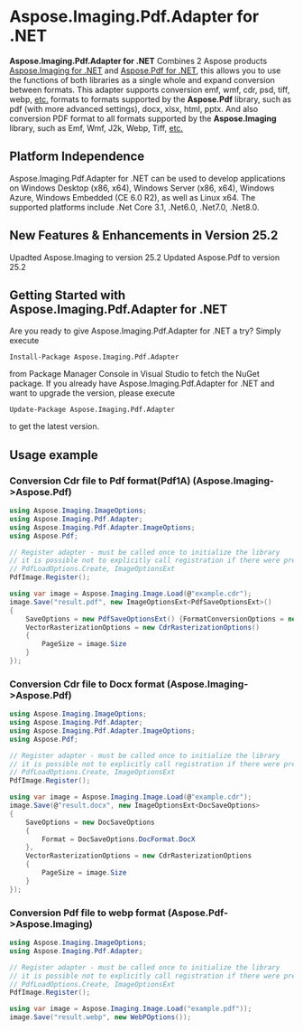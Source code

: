 # Aspose.Imaging.Pdf.Adapter for .NET

**Aspose.Imaging.Pdf.Adapter for .NET** Combines 2 Aspose products [Aspose.Imaging for .NET](https://products.aspose.com/imaging/net/) and [Aspose.Pdf for .NET](https://products.aspose.com/pdf/net/), this allows you to use the functions of both libraries as a single whole and expand conversion between formats. This adapter supports conversion emf, wmf, cdr, psd, tiff, webp, [etc.](https://docs.aspose.com/imaging/net/supported-file-formats/)  formats to formats supported by the **Aspose.Pdf** library, such as pdf (with more advanced settings), docx, xlsx, html, pptx.
And also conversion PDF format to all formats supported by the **Aspose.Imaging** library, such as Emf, Wmf, J2k, Webp, Tiff, [etc.](https://docs.aspose.com/imaging/net/supported-file-formats/) 

## Platform Independence

Aspose.Imaging.Pdf.Adapter for .NET can be used to develop applications on Windows Desktop (x86, x64), Windows Server (x86, x64), Windows Azure, Windows Embedded (CE 6.0 R2), as well as Linux x64. The supported platforms include .Net Core 3.1, .Net6.0, .Net7.0, .Net8.0.

## New Features & Enhancements in Version 25.2

Upadted Aspose.Imaging to version 25.2
Updated Aspose.Pdf to version 25.2

## Getting Started with Aspose.Imaging.Pdf.Adapter for .NET

Are you ready to give Aspose.Imaging.Pdf.Adapter for .NET a try? Simply execute 

```
Install-Package Aspose.Imaging.Pdf.Adapter
```

from Package Manager Console in Visual Studio to fetch the NuGet package. If you already have Aspose.Imaging.Pdf.Adapter for .NET and want to upgrade the version, please execute 

```
Update-Package Aspose.Imaging.Pdf.Adapter
```

 to get the latest version.

## Usage example

### Conversion Cdr file to Pdf format(Pdf1A) (Aspose.Imaging->Aspose.Pdf)

```csharp
using Aspose.Imaging.ImageOptions;
using Aspose.Imaging.Pdf.Adapter;
using Aspose.Imaging.Pdf.Adapter.ImageOptions;
using Aspose.Pdf;

// Register adapter - must be called once to initialize the library
// it is possible not to explicitly call registration if there were previous calls
// PdfLoadOptions.Create, ImageOptionsExt
PdfImage.Register();

using var image = Aspose.Imaging.Image.Load(@"example.cdr");
image.Save("result.pdf", new ImageOptionsExt<PdfSaveOptionsExt>()
{
    SaveOptions = new PdfSaveOptionsExt() {FormatConversionOptions = new PdfFormatConversionOptions(PdfFormat.PDF_A_1A)},
    VectorRasterizationOptions = new CdrRasterizationOptions()
    {
        PageSize = image.Size
    }
});
```


### Conversion Cdr file to Docx format (Aspose.Imaging->Aspose.Pdf)

```csharp
using Aspose.Imaging.ImageOptions;
using Aspose.Imaging.Pdf.Adapter;
using Aspose.Imaging.Pdf.Adapter.ImageOptions;
using Aspose.Pdf;

// Register adapter - must be called once to initialize the library
// it is possible not to explicitly call registration if there were previous calls
// PdfLoadOptions.Create, ImageOptionsExt
PdfImage.Register();

using var image = Aspose.Imaging.Image.Load(@"example.cdr");
image.Save(@"result.docx", new ImageOptionsExt<DocSaveOptions>
{
    SaveOptions = new DocSaveOptions
    {
        Format = DocSaveOptions.DocFormat.DocX
    },
    VectorRasterizationOptions = new CdrRasterizationOptions
    {
        PageSize = image.Size
    }
});
```

### Conversion Pdf file to webp format (Aspose.Pdf->Aspose.Imaging)

```csharp
using Aspose.Imaging.ImageOptions;
using Aspose.Imaging.Pdf.Adapter;

// Register adapter - must be called once to initialize the library
// it is possible not to explicitly call registration if there were previous calls
// PdfLoadOptions.Create, ImageOptionsExt
PdfImage.Register();

using var image = Aspose.Imaging.Image.Load("example.pdf"));
image.Save("result.webp", new WebPOptions());
```